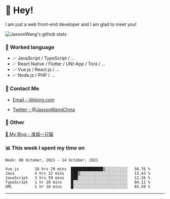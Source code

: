 # 👋 Hey!

I am just a web front-end developer and I am glad to meet you!

![JaxsonWang's github stats](https://github-readme-stats.vercel.app/api?username=JaxsonWang&&show_icons=true&&title_color=1abc9c&&icon_color=1abc9c)


### 📝 Worked language

- ✅ JavaScript / TypeScript / ...
- ✅ React Native / Flutter / UNI-App / Tora / ...
- ✅ Vue.js / React.js / ...
- ✅ Node.js / PHP / ...

### 📮 Contact Me

- [Email - i@iiong.com](mailto:i@iiong.com)

- [Twitter - @JaxsonWangChina](https://twitter.com/JaxsonWangChina)

### 🤪 Other

[📌 My Blog - 淮城一只猫](https://iiong.com)

### 📊 This week I spent my time on

<!--START_SECTION:waka-->
```text
Week: 08 October, 2021 - 14 October, 2021

Vue.js       18 hrs 29 mins  ██████████████▒░░░░░░░░░░   56.76 % 
Java         4 hrs 22 mins   ███▒░░░░░░░░░░░░░░░░░░░░░   13.43 % 
JavaScript   3 hrs 59 mins   ███░░░░░░░░░░░░░░░░░░░░░░   12.26 % 
TypeScript   1 hr 20 mins    █░░░░░░░░░░░░░░░░░░░░░░░░   04.12 % 
XML          1 hr 10 mins    █░░░░░░░░░░░░░░░░░░░░░░░░   03.59 % 
```
<!--END_SECTION:waka-->

---
